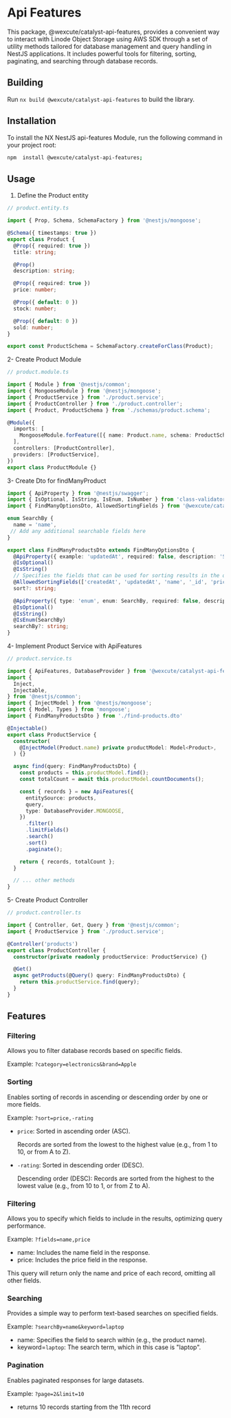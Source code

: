 # Api Features

This package, @wexcute/catalyst-api-features, provides a convenient way to interact with Linode Object Storage using AWS SDK through a set of utility methods tailored for database management and query handling in NestJS applications. It includes powerful tools for filtering, sorting, paginating, and searching through database records.

## Building

Run `nx build @wexcute/catalyst-api-features` to build the library.

## Installation

To install the NX NestJS api-features Module, run the following command in your project root:

```bash
npm  install @wexcute/catalyst-api-features;
```


## Usage
1. Define the Product entity

```typescript
// product.entity.ts

import { Prop, Schema, SchemaFactory } from '@nestjs/mongoose';

@Schema({ timestamps: true })
export class Product {
  @Prop({ required: true })
  title: string;

  @Prop()
  description: string;

  @Prop({ required: true })
  price: number;

  @Prop({ default: 0 })
  stock: number;

  @Prop({ default: 0 })
  sold: number;
}

export const ProductSchema = SchemaFactory.createForClass(Product);
```

2- Create Product Module

```typescript
// product.module.ts

import { Module } from '@nestjs/common';
import { MongooseModule } from '@nestjs/mongoose';
import { ProductService } from './product.service';
import { ProductController } from './product.controller';
import { Product, ProductSchema } from './schemas/product.schema';

@Module({
  imports: [
    MongooseModule.forFeature([{ name: Product.name, schema: ProductSchema }]),
  ],
  controllers: [ProductController],
  providers: [ProductService],
})
export class ProductModule {}

```

3- Create Dto for findManyProduct

```typescript
import { ApiProperty } from '@nestjs/swagger';
import { IsOptional, IsString, IsEnum, IsNumber } from 'class-validator';
import { FindManyOptionsDto, AllowedSortingFields } from '@wexcute/catalyst-api-features';

enum SearchBy {
  name = 'name',
 // Add any additional searchable fields here
}

export class FindManyProductsDto extends FindManyOptionsDto {
  @ApiProperty({ example: 'updatedAt', required: false, description: 'Sort by field' })
  @IsOptional()
  @IsString()
  // Specifies the fields that can be used for sorting results in the query. 
  @AllowedSortingFields(['createdAt', 'updatedAt', 'name', '_id', 'price', 'stock']) 
  sort?: string;

  @ApiProperty({ type: 'enum', enum: SearchBy, required: false, description: 'Search by field' })
  @IsOptional()
  @IsString()
  @IsEnum(SearchBy)
  searchBy?: string;
}

```

4- Implement Product Service with ApiFeatures

```typescript
// product.service.ts

import { ApiFeatures, DatabaseProvider } from '@wexcute/catalyst-api-features';
import {
  Inject,
  Injectable,
} from '@nestjs/common';
import { InjectModel } from '@nestjs/mongoose';
import { Model, Types } from 'mongoose';
import { FindManyProductsDto } from './find-products.dto'

@Injectable()
export class ProductService {
  constructor(
    @InjectModel(Product.name) private productModel: Model<Product>,
  ) {}

  async find(query: FindManyProductsDto) {
    const products = this.productModel.find();
    const totalCount = await this.productModel.countDocuments();

    const { records } = new ApiFeatures({
      entitySource: products,
      query,
      type: DatabaseProvider.MONGOOSE,
    })
      .filter()
      .limitFields()
      .search()
      .sort()
      .paginate();

    return { records, totalCount };
  }

  // ... other methods
}

```
5- Create Product Controller
```typescript
// product.controller.ts

import { Controller, Get, Query } from '@nestjs/common';
import { ProductService } from './product.service';

@Controller('products')
export class ProductController {
  constructor(private readonly productService: ProductService) {}

  @Get()
  async getProducts(@Query() query: FindManyProductsDto) {
    return this.productService.find(query);
  }
}

```


## Features
### Filtering
  Allows you to filter database records based on specific fields.
  
  Example: `?category=electronics&brand=Apple`
### Sorting
  Enables sorting of records in ascending or descending order by one or more fields.

  Example: `?sort=price,-rating`

  - `price`: Sorted in ascending order (ASC).
  
    Records are sorted from the lowest to the highest value (e.g., from 1 to 10, or from A to Z).

  - `-rating`: Sorted in descending order (DESC).

    Descending order (DESC): Records are sorted from the highest to the lowest value (e.g., from 10 to 1, or from Z to A).


### Filtering
  Allows you to specify which fields to include in the results, optimizing query performance.
  
   Example: `?fields=name,price`
    
  - name: Includes the name field in the response.
  - price: Includes the price field in the response.
  
  This query will return only the name and price of each record, omitting all other fields.


### Searching
  Provides a simple way to perform text-based searches on specified fields.
  
  Example: `?searchBy=name&keyword=laptop` 
  
  - name: Specifies the field to search within (e.g., the product name).
  - keyword=`laptop`: The search term, which in this case is "laptop".


### Pagination
  Enables paginated responses for large datasets.

  Example: `?page=2&limit=10` 
  
 - returns 10 records starting from the 11th record
